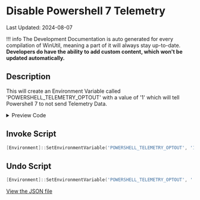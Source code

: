 # Disable Powershell 7 Telemetry

Last Updated: 2024-08-07


!!! info
     The Development Documentation is auto generated for every compilation of WinUtil, meaning a part of it will always stay up-to-date. **Developers do have the ability to add custom content, which won't be updated automatically.**
## Description

This will create an Environment Variable called 'POWERSHELL_TELEMETRY_OPTOUT' with a value of '1' which will tell Powershell 7 to not send Telemetry Data.

<!-- BEGIN CUSTOM CONTENT -->

<!-- END CUSTOM CONTENT -->

<details>
<summary>Preview Code</summary>

```json
{
  "Content": "Disable Powershell 7 Telemetry",
  "Description": "This will create an Environment Variable called 'POWERSHELL_TELEMETRY_OPTOUT' with a value of '1' which will tell Powershell 7 to not send Telemetry Data.",
  "category": "Essential Tweaks",
  "panel": "1",
  "Order": "a009_",
  "InvokeScript": [
    "[Environment]::SetEnvironmentVariable('POWERSHELL_TELEMETRY_OPTOUT', '1', 'Machine')"
  ],
  "UndoScript": [
    "[Environment]::SetEnvironmentVariable('POWERSHELL_TELEMETRY_OPTOUT', '', 'Machine')"
  ],
  "link": "https://christitustech.github.io/winutil/dev/tweaks/Essential-Tweaks/Powershell7Tele"
}
```

</details>

## Invoke Script

```powershell
[Environment]::SetEnvironmentVariable('POWERSHELL_TELEMETRY_OPTOUT', '1', 'Machine')

```
## Undo Script

```powershell
[Environment]::SetEnvironmentVariable('POWERSHELL_TELEMETRY_OPTOUT', '', 'Machine')

```

<!-- BEGIN SECOND CUSTOM CONTENT -->

<!-- END SECOND CUSTOM CONTENT -->


[View the JSON file](https://github.com/ChrisTitusTech/winutil/tree/main/config/tweaks.json)

